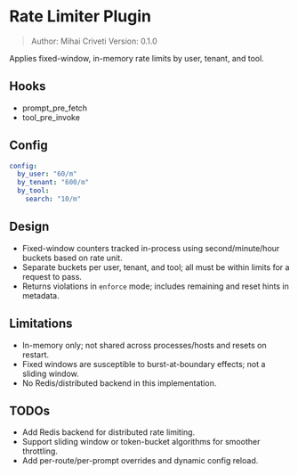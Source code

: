 # Rate Limiter Plugin

> Author: Mihai Criveti
> Version: 0.1.0

Applies fixed-window, in-memory rate limits by user, tenant, and tool.

## Hooks
- prompt_pre_fetch
- tool_pre_invoke

## Config
```yaml
config:
  by_user: "60/m"
  by_tenant: "600/m"
  by_tool:
    search: "10/m"
```

## Design
- Fixed-window counters tracked in-process using second/minute/hour buckets based on rate unit.
- Separate buckets per user, tenant, and tool; all must be within limits for a request to pass.
- Returns violations in `enforce` mode; includes remaining and reset hints in metadata.

## Limitations
- In-memory only; not shared across processes/hosts and resets on restart.
- Fixed windows are susceptible to burst-at-boundary effects; not a sliding window.
- No Redis/distributed backend in this implementation.

## TODOs
- Add Redis backend for distributed rate limiting.
- Support sliding window or token-bucket algorithms for smoother throttling.
- Add per-route/per-prompt overrides and dynamic config reload.
